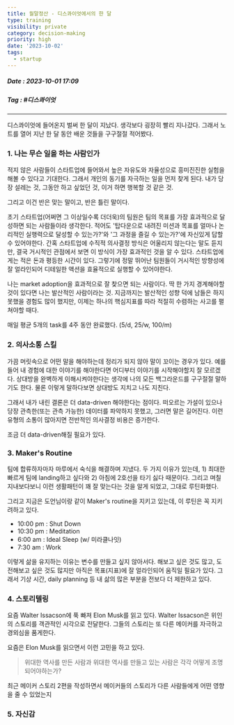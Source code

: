 ```yaml
---
title: 월말정산 - 디스콰이엇에서의 한 달
type: training
visibility: private
category: decision-making
priority: high
date: '2023-10-02'
tags:
  - startup
---
```

##### Date : 2023-10-01 17:09
##### Tag : #디스콰이엇 
---
디스콰이엇에 들어온지 벌써 한 달이 지났다. 생각보다 굉장히 빨리 지나갔다. 
그래서 노트를 열어 지난 한 달 동안 배운 것들을 구구절절 적어봤다.

### 1. 나는 무슨 일을 하는 사람인가
적지 않은 사람들이 스타트업에 들어와서 높은 자유도와 자율성으로 흥미진진한 실험을 해볼 수 있다고 기대한다. 그래서 개인의 동기를 자극하는 일을 먼저 찾게 된다. 내가 당장 설레는 것, 그동안 하고 싶었던 것, 이거 하면 행복할 것 같은 것.

그리고 이건 반은 맞는 말이고, 반은 틀린 말이다. 

초기 스타트업(어쩌면 그 이상일수록 더더욱)의 팀원은 팀의 목표를 가장 효과적으로 달성하면 되는 사람들이라 생각한다. 적어도 '탑다운으로 내려진 미션과 목표를 얼마나 논리적인 실행력으로 달성할 수 있는가?'와 '그 과정을 즐길 수 있는가?'에 자신있게 답할 수 있어야한다. 간혹 스타트업에 수직적 의사결정 방식은 어울리지 않는다는 말도 듣지만, 결국 거시적인 관점에서 보면 이 방식이 가장 효과적인 것을 알 수 있다. 스타트업에게는 적은 돈과 평등한 시간이 있다. 그렇기에 정말 뛰어난 팀원들이 거시적인 방향성에 잘 얼라인되어 디테일한 액션을 효율적으로 실행할 수 있어야한다.

나는 market adoption을 효과적으로 잘 찾으면 되는 사람이다. 딱 한 가지 경계해야할 것이 있다면 나는 발산적인 사람이라는 것. 지금까지는 발산적인 성향 덕에 남들은 하지 못했을 경험도 많이 했지만, 이제는 하나의 핵심지표를 따라 적절히 수렴하는 사고를 펼쳐야할 때다.

매일 평균 5개의 task를 4주 동안 완료했다. (5/d, 25/w, 100/m)


### 2. 의사소통 스킬
가끔 머릿속으로 어떤 말을 해야하는데 정리가 되지 않아 말이 꼬이는 경우가 있다. 예를 들어 내 경험에 대한 이야기를 해야한다면 어디부터 이야기를 시작해야할지 잘 모르겠다. 상대방을 완벽하게 이해시켜야한다는 생각에 나의 모든 백그라운드를 구구절절 말하기도 한다. 물론 이렇게 말하다보면 상대방도 지치고 나도 지친다. 

그래서 내가 내린 결론은 더 data-driven 해야한다는 점이다. 떠오르는 가설이 있으나 당장 관측한(또는 관측 가능한) 데이터를 파악하지 못했고, 그러면 말은 길어진다. 이런 유형의 소통이 많아지면 전반적인 의사결정 비용은 증가한다.

조금 더 data-driven해질 필요가 있다.

### 3. Maker's Routine
팀에 합류하자마자 마루에서 숙식을 해결하며 지냈다. 두 가지 이유가 있는데, 1) 최대한 빠르게 팀에 landing하고 싶다와 2) 아침에 2호선을 타기 싫다 때문이다. 그리고 며칠 지내보다보니 이런 생활패턴이 꽤 잘 맞는다는 것을 알게 되었고, 그대로 루틴화했다.

그리고 지금은 도언님이랑 같이 Maker's routine을 지키고 있는데, 이 루틴은 꼭 지키려하고 있다. 
- 10:00 pm : Shut Down
- 10:30 pm : Meditation
- 6:00 am : Ideal Sleep (w/ 미라클나잇)
- 7:30 am : Work 

이렇게 삶을 유지하는 이유는 변수를 만들고 싶지 않아서다. 해보고 싶은 것도 많고, 도전해보고 싶은 것도 많지만 아직은 목표(지표)에 잘 얼라인되어 움직일 필요가 있다. 그래서 기상 시간, daily planning 등 내 삶의 많은 부분을 전보다 더 제한하고 있다.

### 4. 스토리텔링
요즘 Walter Issacson에 푹 빠져 Elon Musk를 읽고 있다. Walter Issacson은 위인의 스토리를 객관적인 시각으로 전달한다. 그들의 스토리는 또 다른 메이커를 자극하고 경외심을 품게한다.

요즘은 Elon Musk를 읽으면서 이런 고민을 하고 있다.
> 위대한 역사를 만든 사람과 위대한 역사를 만들고 있는 사람은 각각 어떻게 조명되어야하는가?

최근 메이커 스토리 2편을 작성하면서 메이커들의 스토리가 다른 사람들에게 어떤 영향을 줄 수 있었는지 


### 5. 자신감
